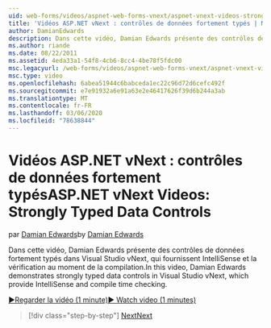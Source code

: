 ```yaml
---
uid: web-forms/videos/aspnet-web-forms-vnext/aspnet-vnext-videos-strongly-typed-data-controls
title: 'Vidéos ASP.NET vNext : contrôles de données fortement typés | Microsoft Docs'
author: DamianEdwards
description: Dans cette vidéo, Damian Edwards présente des contrôles de données fortement typés dans Visual Studio vNext, qui fournissent IntelliSense et la vérification au moment de la compilation.
ms.author: riande
ms.date: 08/22/2011
ms.assetid: 4eda33a1-54f8-4cb6-8cc4-4be78f5fdc00
msc.legacyurl: /web-forms/videos/aspnet-web-forms-vnext/aspnet-vnext-videos-strongly-typed-data-controls
msc.type: video
ms.openlocfilehash: 6abea51944c6babceda1ec22c96d72d6cefc492f
ms.sourcegitcommit: e7e91932a6e91a63e2e46417626f39d6b244a3ab
ms.translationtype: MT
ms.contentlocale: fr-FR
ms.lasthandoff: 03/06/2020
ms.locfileid: "78638844"
---
```

# <a name="aspnet-vnext-videos-strongly-typed-data-controls"></a><span data-ttu-id="55f61-103">Vidéos ASP.NET vNext : contrôles de données fortement typés</span><span class="sxs-lookup"><span data-stu-id="55f61-103">ASP.NET vNext Videos: Strongly Typed Data Controls</span></span>

<span data-ttu-id="55f61-104">par [Damian Edwards](https://github.com/DamianEdwards)</span><span class="sxs-lookup"><span data-stu-id="55f61-104">by [Damian Edwards](https://github.com/DamianEdwards)</span></span>

<span data-ttu-id="55f61-105">Dans cette vidéo, Damian Edwards présente des contrôles de données fortement typés dans Visual Studio vNext, qui fournissent IntelliSense et la vérification au moment de la compilation.</span><span class="sxs-lookup"><span data-stu-id="55f61-105">In this video, Damian Edwards demonstrates strongly typed data controls in Visual Studio vNext, which provide IntelliSense and compile time checking.</span></span>

[<span data-ttu-id="55f61-106">&#9654;Regarder la vidéo (1 minute)</span><span class="sxs-lookup"><span data-stu-id="55f61-106">&#9654; Watch video (1 minutes)</span></span>](https://channel9.msdn.com/Blogs/ASP-NET-Site-Videos/aspnet-vnext-videos-strongly-typed-data-controls)

> [!div class="step-by-step"]
> [<span data-ttu-id="55f61-107">Next</span><span class="sxs-lookup"><span data-stu-id="55f61-107">Next</span></span>](aspnet-vnext-videos-model-binding-part-1-selecting-data.md)
